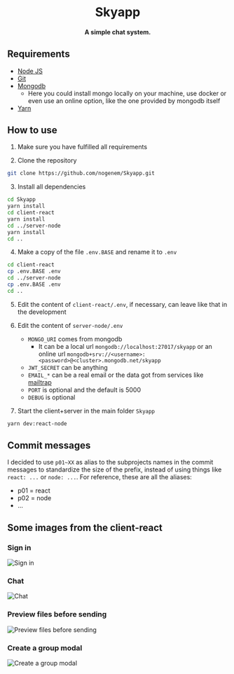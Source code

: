 <h1 align="center">
  Skyapp
</h1>
<h4 align="center">
  A simple chat system.
</h4>

## Requirements

- [Node JS](https://nodejs.org/en/)
- [Git](https://git-scm.com/downloads)
- [Mongodb](https://www.mongodb.com/)
  - Here you could install mongo locally on your machine, use docker or even use an online option, like the one provided by mongodb itself
- [Yarn](https://yarnpkg.com/)

## How to use

1. Make sure you have fulfilled all requirements

2. Clone the repository
```bash
git clone https://github.com/nogenem/Skyapp.git
```

3. Install all dependencies
```bash
cd Skyapp
yarn install
cd client-react
yarn install
cd ../server-node
yarn install
cd ..
```

4. Make a copy of the file `.env.BASE` and rename it to `.env`
```bash
cd client-react
cp .env.BASE .env
cd ../server-node
cp .env.BASE .env
cd ..
```

5. Edit the content of `client-react/.env`, if necessary, can leave like that in the development

6. Edit the content of `server-node/.env`

	- `MONGO_URI` comes from mongodb
	  - It can be a local url `mongodb://localhost:27017/skyapp` or an online url `mongodb+srv://<username>:<password>@<cluster>.mongodb.net/skyapp`
	- `JWT_SECRET` can be anything
	- `EMAIL_*` can be a real email or the data got from services like [mailtrap](https://mailtrap.io/) 
	- `PORT` is optional and the default is 5000
	- `DEBUG` is optional

7. Start the client+server in the main folder `Skyapp`
```bash
yarn dev:react-node
```

## Commit messages
I decided to use `p01~XX` as alias to the subprojects names in the commit messages to standardize the size of the prefix, instead of using things like `react: ...` or `node: ...`. For reference, these are all the aliases:
* p01 = react
* p02 = node
* ...

## Some images from the client-react

### Sign in
![Sign in](https://user-images.githubusercontent.com/2437497/147275586-e3b9699c-41e2-4250-8eff-f58d3ae737ac.png)

### Chat
![Chat](https://user-images.githubusercontent.com/2437497/147275602-7074a3d9-9754-4066-be6b-68b54cb77167.png)

### Preview files before sending
![Preview files before sending](https://user-images.githubusercontent.com/2437497/147277442-2b0f80d0-3f90-4991-8768-beca0637d7bb.png)

### Create a group modal
![Create a group modal](https://user-images.githubusercontent.com/2437497/147275623-13e44c1e-22cd-4a79-8d52-4120935d8ed6.png)

